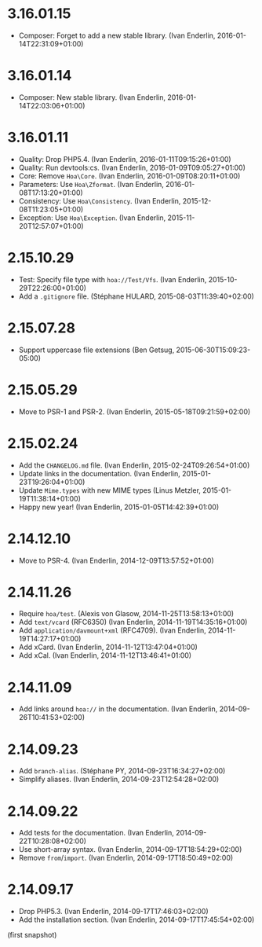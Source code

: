 # 3.16.01.15

  * Composer: Forget to add a new stable library. (Ivan Enderlin, 2016-01-14T22:31:09+01:00)

# 3.16.01.14

  * Composer: New stable library. (Ivan Enderlin, 2016-01-14T22:03:06+01:00)

# 3.16.01.11

  * Quality: Drop PHP5.4. (Ivan Enderlin, 2016-01-11T09:15:26+01:00)
  * Quality: Run devtools:cs. (Ivan Enderlin, 2016-01-09T09:05:27+01:00)
  * Core: Remove `Hoa\Core`. (Ivan Enderlin, 2016-01-09T08:20:11+01:00)
  * Parameters: Use `Hoa\Zformat`. (Ivan Enderlin, 2016-01-08T17:13:20+01:00)
  * Consistency: Use `Hoa\Consistency`. (Ivan Enderlin, 2015-12-08T11:23:05+01:00)
  * Exception: Use `Hoa\Exception`. (Ivan Enderlin, 2015-11-20T12:57:07+01:00)

# 2.15.10.29

  * Test: Specify file type with `hoa://Test/Vfs`. (Ivan Enderlin, 2015-10-29T22:26:00+01:00)
  * Add a `.gitignore` file. (Stéphane HULARD, 2015-08-03T11:39:40+02:00)

# 2.15.07.28

  * Support uppercase file extensions (Ben Getsug, 2015-06-30T15:09:23-05:00)

# 2.15.05.29

  * Move to PSR-1 and PSR-2. (Ivan Enderlin, 2015-05-18T09:21:59+02:00)

# 2.15.02.24

  * Add the `CHANGELOG.md` file. (Ivan Enderlin, 2015-02-24T09:26:54+01:00)
  * Update links in the documentation. (Ivan Enderlin, 2015-01-23T19:26:04+01:00)
  * Update `Mime.types` with new MIME types (Linus Metzler, 2015-01-19T11:38:14+01:00)
  * Happy new year! (Ivan Enderlin, 2015-01-05T14:42:39+01:00)

# 2.14.12.10

  * Move to PSR-4. (Ivan Enderlin, 2014-12-09T13:57:52+01:00)

# 2.14.11.26

  * Require `hoa/test`. (Alexis von Glasow, 2014-11-25T13:58:13+01:00)
  * Add `text/vcard` (RFC6350) (Ivan Enderlin, 2014-11-19T14:35:16+01:00)
  * Add `application/davmount+xml` (RFC4709). (Ivan Enderlin, 2014-11-19T14:27:17+01:00)
  * Add xCard. (Ivan Enderlin, 2014-11-12T13:47:04+01:00)
  * Add xCal. (Ivan Enderlin, 2014-11-12T13:46:41+01:00)

# 2.14.11.09

  * Add links around `hoa://` in the documentation. (Ivan Enderlin, 2014-09-26T10:41:53+02:00)

# 2.14.09.23

  * Add `branch-alias`. (Stéphane PY, 2014-09-23T16:34:27+02:00)
  * Simplify aliases. (Ivan Enderlin, 2014-09-23T12:54:28+02:00)

# 2.14.09.22

  * Add tests for the documentation. (Ivan Enderlin, 2014-09-22T10:28:08+02:00)
  * Use short-array syntax. (Ivan Enderlin, 2014-09-17T18:54:29+02:00)
  * Remove `from`/`import`. (Ivan Enderlin, 2014-09-17T18:50:49+02:00)

# 2.14.09.17

  * Drop PHP5.3. (Ivan Enderlin, 2014-09-17T17:46:03+02:00)
  * Add the installation section. (Ivan Enderlin, 2014-09-17T17:45:54+02:00)

(first snapshot)
